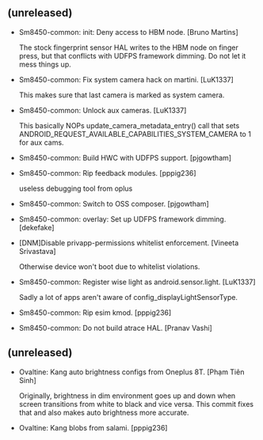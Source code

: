 (unreleased)
------------
- Sm8450-common: init: Deny access to HBM node. [Bruno Martins]

  The stock fingerprint sensor HAL writes to the HBM node on finger press,
  but that conflicts with UDFPS framework dimming. Do not let it mess
  things up.
- Sm8450-common: Fix system camera hack on martini. [LuK1337]

  This makes sure that last camera is marked as system camera.
- Sm8450-common: Unlock aux cameras. [LuK1337]

  This basically NOPs update_camera_metadata_entry() call that sets
  ANDROID_REQUEST_AVAILABLE_CAPABILITIES_SYSTEM_CAMERA to 1 for aux cams.
- Sm8450-common: Build HWC with UDFPS support. [pjgowtham]
- Sm8450-common: Rip feedback modules. [pppig236]

  useless debugging tool from oplus
- Sm8450-common: Switch to OSS composer. [pjgowtham]
- Sm8450-common: overlay: Set up UDFPS framework dimming. [dekefake]
- [DNM]Disable privapp-permissions whitelist enforcement. [Vineeta
  Srivastava]

  Otherwise device won't boot due to whitelist violations.
- Sm8450-common: Register wise light as android.sensor.light. [LuK1337]

  Sadly a lot of apps aren't aware of config_displayLightSensorType.
- Sm8450-common: Rip esim kmod. [pppig236]
- Sm8450-common: Do not build atrace HAL. [Pranav Vashi]


(unreleased)
------------
- Ovaltine: Kang auto brightness configs from Oneplus 8T. [Phạm Tiên
  Sinh]

  Originally, brightness in dim environment goes up and down when screen transitions from white to black and vice versa. This commit fixes that and also makes auto brightness more accurate.
- Ovaltine: Kang blobs from salami. [pppig236]


